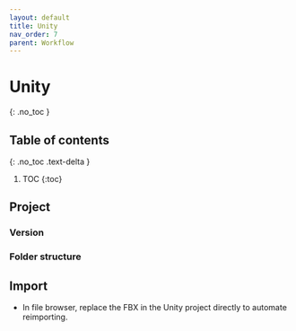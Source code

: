 ```yaml
---
layout: default
title: Unity
nav_order: 7
parent: Workflow
---
```


# Unity
{: .no_toc }

## Table of contents
{: .no_toc .text-delta }

1. TOC
{:toc}

## Project
### Version

### Folder structure

## Import
- In file browser, replace the FBX in the Unity project directly to automate reimporting.